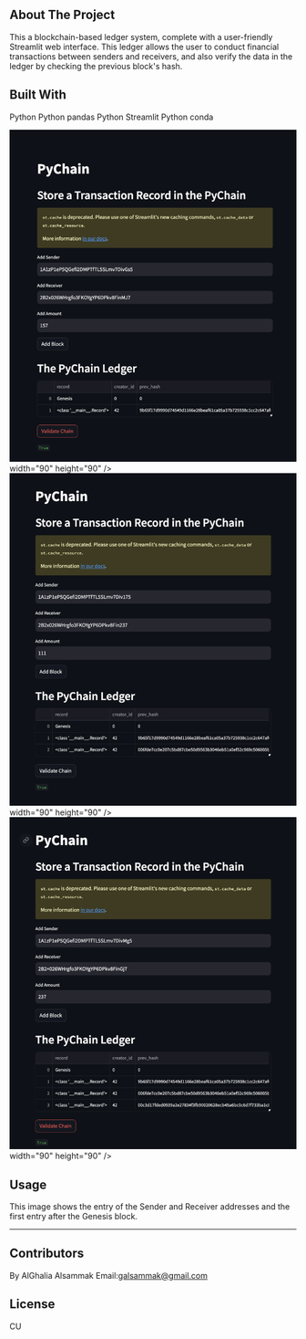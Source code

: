 ## About The Project
This a blockchain-based ledger system, complete with a user-friendly Streamlit web interface. This ledger allows the user to conduct financial transactions between senders and receivers, and also verify the data in the ledger by checking the previous block's hash.

## Built With
Python
Python pandas
Python Streamlit
Python conda

![Screenshot](https://github.com/alghalia/Challenge_18/blob/main/images/pychain1.png)width="90" height="90" />
![Screenshot](https://github.com/alghalia/Challenge_18/blob/main/images/pychain2.png)width="90" height="90" />
![Screenshot](https://github.com/alghalia/Challenge_18/blob/main/images/pychain3.png)width="90" height="90" />


## Usage
This image shows the entry of the Sender and Receiver addresses and the first entry after the Genesis block.


---
## Contributors
By AlGhalia Alsammak
Email:galsammak@gmail.com
## License
CU

